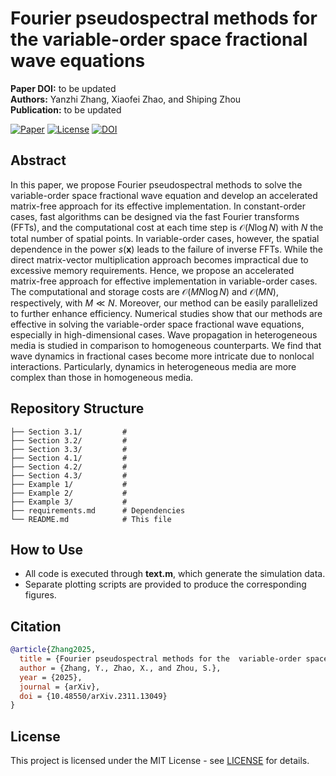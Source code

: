 # Fourier pseudospectral methods for the  variable-order space fractional wave equations

**Paper DOI:** to be updated  
**Authors:** Yanzhi Zhang, Xiaofei Zhao, and Shiping Zhou  
**Publication:** to be updated

[![Paper](https://img.shields.io/badge/Paper-PDF-red)](https://arxiv.org/abs/2311.13049)
[![License](https://img.shields.io/badge/License-MIT-blue.svg)](LICENSE)
[![DOI](https://zenodo.org/badge/999894988.svg)](https://doi.org/10.5281/zenodo.17138116)


## Abstract

In this paper, we propose Fourier pseudospectral methods to solve the variable-order space fractional wave equation and develop an accelerated matrix-free approach for its effective implementation.
In constant-order cases, fast algorithms can be designed via the fast Fourier transforms (FFTs), and the computational cost at each time step is ${\mathcal O}(N\log N)$ with $N$  the total number of spatial points.
In variable-order cases, however, the spatial dependence in the power $s(\mathbf{x})$ leads to the failure of inverse FFTs.
While the direct matrix-vector multiplication approach becomes impractical due to excessive memory requirements.
Hence, we propose an accelerated matrix-free approach for effective implementation in variable-order cases.
The computational and storage costs are ${\mathcal O}(MN\log N)$ and ${\mathcal O}(MN)$, respectively, with $M \ll N$.
Moreover, our method can be easily parallelized to further enhance efficiency.
Numerical studies show that our methods are effective in solving the variable-order space fractional wave equations, especially in high-dimensional cases.
Wave propagation in heterogeneous media is studied in comparison to homogeneous counterparts. We find that wave dynamics in fractional cases become more intricate due to nonlocal interactions. Particularly, dynamics in heterogeneous media are more complex than those in homogeneous media.


## Repository Structure

```
├── Section 3.1/         #
├── Section 3.2/         #
├── Section 3.3/         #
├── Section 4.1/         #
├── Section 4.2/         #
├── Section 4.3/         #
├── Example 1/           #
├── Example 2/           #
├── Example 3/           #
├── requirements.md      # Dependencies
└── README.md            # This file
```
## How to Use
- All code is executed through **text.m**, which generate the simulation data.
- Separate plotting scripts are provided to produce the corresponding figures.

## Citation

```bibtex
@article{Zhang2025,
  title = {Fourier pseudospectral methods for the  variable-order space fractional wave equations},
  author = {Zhang, Y., Zhao, X., and Zhou, S.},
  year = {2025},
  journal = {arXiv},
  doi = {10.48550/arXiv.2311.13049}
}
```

## License

This project is licensed under the MIT License - see [LICENSE](LICENSE) for details.
